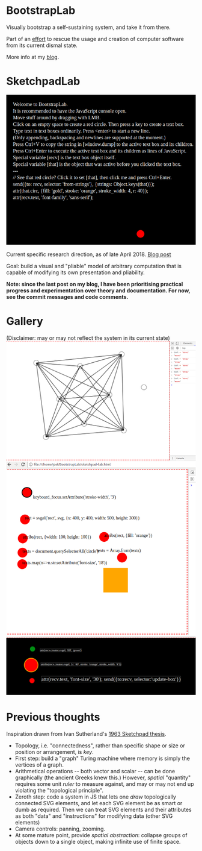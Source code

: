 # BootstrapLab
Visually bootstrap a self-sustaining system, and take it from there.

Part of an [effort](https://github.com/d-cook/SomethingNew) to rescue the usage and creation of computer software from its current dismal state.

More info at my [blog](https://programmingmadecomplicated.wordpress.com/category/programming/bootstraplab/).

# SketchpadLab

![Introduction](img/intro.png?raw=true)

Current specific research direction, as of late April 2018. [Blog post](https://programmingmadecomplicated.wordpress.com/2018/04/09/back-to-bootstrapping/)

Goal: build a visual and "pliable" model of arbitrary computation that is capable of modifying its own presentation and pliability.

**Note: since the last post on my blog, I have been prioritising practical progress and experimentation over theory and documentation. For now, see the commit messages and code comments.**

# Gallery
(Disclaimer: may or may not reflect the system in its current state)
![Topological drawing of the complete graph K-8.](img/k-8.png?raw=true "Topological drawing of the complete graph K-8.")
![Simple fun with introspection.](img/text.png?raw=true "Simple fun with introspection.")
![Boxed lines of text with "self" i.e. receiver access](img/boxed-text.png?raw=true "Boxed lines of text with 'self' i.e. receiver access")

# Previous thoughts
Inspiration drawn from Ivan Sutherland's [1963 Sketchpad thesis](https://programmingmadecomplicated.wordpress.com/2018/04/15/reading-the-sketchpad-thesis/).

* Topology, i.e. "connectedness", rather than specific shape or size or position or arrangement, is *key*.
* First step: build a "graph" Turing machine where memory is simply the vertices of a graph.
* Arithmetical operations -- both vector and scalar -- can be done graphically (the ancient Greeks knew this.) However, *spatial* "quantity" requires some unit *ruler* to measure against, and may or may not end up violating the "topological principle".
* Zeroth step: code a system in JS that lets one *draw* topologically connected SVG elements, and let each SVG element be as smart or dumb as required. Then we can treat SVG elements and their attributes as both "data" and "instructions" for modifying data (other SVG elements)
* Camera controls: panning, zooming.
* At some mature point, provide *spatial abstraction*: collapse groups of objects down to a single object, making infinite use of finite space.
